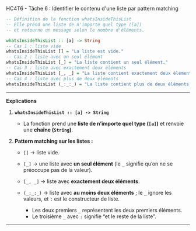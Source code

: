 HC4T6 - Tâche 6 : Identifier le contenu d'une liste par pattern matching


```haskell
-- Définition de la fonction whatsInsideThisList
-- Elle prend une liste de n'importe quel type ([a])
-- et retourne un message selon le nombre d'éléments.

whatsInsideThisList :: [a] -> String
-- Cas 1 : liste vide
whatsInsideThisList [] = "La liste est vide."
-- Cas 2 : liste avec un seul élément
whatsInsideThisList [_] = "La liste contient un seul élément."
-- Cas 3 : liste avec exactement deux éléments
whatsInsideThisList [_, _] = "La liste contient exactement deux éléments."
-- Cas 4 : liste avec plus de deux éléments
whatsInsideThisList (_:_:_) = "La liste contient plus de deux éléments."
```

---

 **Explications**

1. **`whatsInsideThisList :: [a] -> String`**

   * La fonction prend une **liste de n’importe quel type (`[a]`)** et renvoie une **chaîne (`String`)**.

2. **Pattern matching sur les listes :**

   * `[]` → liste vide.
   * `[_]` → une liste avec **un seul élément** (le `_` signifie qu’on ne se préoccupe pas de la valeur).
   * `[_, _]` → liste avec **exactement deux éléments**.
   * `(_:_:_)` → liste avec **au moins deux éléments** ; le `_` ignore les valeurs, et `:` est le constructeur de liste.

     * Les deux premiers `_` représentent les deux premiers éléments.
     * Le troisième `_` avec `:` signifie “et le reste de la liste”.

---


